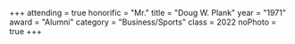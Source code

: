 +++
attending = true
honorific = "Mr."
title     = "Doug W. Plank"
year      = "1971"
award     = "Alumni"
category  = "Business/Sports"
class     = 2022
noPhoto   = true
+++
